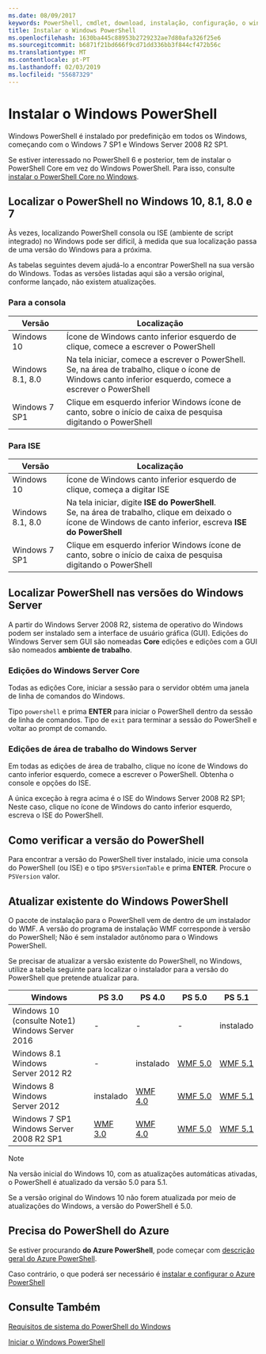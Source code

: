 ```yaml
---
ms.date: 08/09/2017
keywords: PowerShell, cmdlet, download, instalação, configuração, o windows 10, windows 8.1, windows 8.0, windows 7
title: Instalar o Windows PowerShell
ms.openlocfilehash: 1630ba445c88953b2729232ae7d80afa326f25e6
ms.sourcegitcommit: b6871f21bd666f9cd71dd336bb3f844cf472b56c
ms.translationtype: MT
ms.contentlocale: pt-PT
ms.lasthandoff: 02/03/2019
ms.locfileid: "55687329"
---
```

# <a name="installing-windows-powershell"></a>Instalar o Windows PowerShell

Windows PowerShell é instalado por predefinição em todos os Windows, começando com o Windows 7 SP1 e Windows Server 2008 R2 SP1.

Se estiver interessado no PowerShell 6 e posterior, tem de instalar o PowerShell Core em vez do Windows PowerShell. Para isso, consulte [instalar o PowerShell Core no Windows](Installing-PowerShell-Core-on-Windows.md).

## <a name="finding-powershell-in-windows-10-81-80-and-7"></a>Localizar o PowerShell no Windows 10, 8.1, 8.0 e 7

Às vezes, localizando PowerShell consola ou ISE (ambiente de script integrado) no Windows pode ser difícil, à medida que sua localização passa de uma versão do Windows para a próxima.

As tabelas seguintes devem ajudá-lo a encontrar PowerShell na sua versão do Windows.
Todas as versões listadas aqui são a versão original, conforme lançado, não existem atualizações.

### <a name="for-console"></a>Para a consola

Versão | Localização
-- | --
Windows 10 | Ícone de Windows canto inferior esquerdo de clique, comece a escrever o PowerShell
Windows 8.1, 8.0 | Na tela iniciar, comece a escrever o PowerShell.<br/>Se, na área de trabalho, clique o ícone de Windows canto inferior esquerdo, comece a escrever o PowerShell
Windows 7 SP1 | Clique em esquerdo inferior Windows ícone de canto, sobre o início de caixa de pesquisa digitando o PowerShell

### <a name="for-ise"></a>Para ISE

Versão | Localização
-- | --
Windows 10 | Ícone de Windows canto inferior esquerdo de clique, começa a digitar ISE
Windows 8.1, 8.0 | Na tela iniciar, digite **ISE do PowerShell**.<br/>Se, na área de trabalho, clique em deixado o ícone de Windows de canto inferior, escreva **ISE do PowerShell**
Windows 7 SP1 | Clique em esquerdo inferior Windows ícone de canto, sobre o início de caixa de pesquisa digitando o PowerShell

## <a name="finding-powershell-in-windows-server-versions"></a>Localizar PowerShell nas versões do Windows Server

A partir do Windows Server 2008 R2, sistema de operativo do Windows podem ser instalado sem a interface de usuário gráfica (GUI).
Edições do Windows Server sem GUI são nomeadas **Core** edições e edições com a GUI são nomeados **ambiente de trabalho**.

### <a name="windows-server-core-editions"></a>Edições do Windows Server Core

Todas as edições Core, iniciar a sessão para o servidor obtém uma janela de linha de comandos do Windows.

Tipo `powershell` e prima **ENTER** para iniciar o PowerShell dentro da sessão de linha de comandos.
Tipo de `exit` para terminar a sessão do PowerShell e voltar ao prompt de comando.

### <a name="windows-server-desktop-editions"></a>Edições de área de trabalho do Windows Server

Em todas as edições de área de trabalho, clique no ícone de Windows do canto inferior esquerdo, comece a escrever o PowerShell.
Obtenha o console e opções do ISE.

A única exceção à regra acima é o ISE do Windows Server 2008 R2 SP1; Neste caso, clique no ícone de Windows do canto inferior esquerdo, escreva o ISE do PowerShell.

## <a name="how-to-check-the-version-of-powershell"></a>Como verificar a versão do PowerShell

Para encontrar a versão do PowerShell tiver instalado, inicie uma consola do PowerShell (ou ISE) e o tipo `$PSVersionTable` e prima **ENTER**. Procure o `PSVersion` valor.

## <a name="upgrading-existing-windows-powershell"></a>Atualizar existente do Windows PowerShell

O pacote de instalação para o PowerShell vem de dentro de um instalador do WMF.
A versão do programa de instalação WMF corresponde à versão do PowerShell; Não é sem instalador autônomo para o Windows PowerShell.

Se precisar de atualizar a versão existente do PowerShell, no Windows, utilize a tabela seguinte para localizar o instalador para a versão do PowerShell que pretende atualizar para.

Windows | PS 3.0 | PS 4.0 | PS 5.0 | PS 5.1 |
--|--|--|--|--|
Windows 10 (consulte Note1)<br/>Windows Server 2016 | - | - | - | instalado
Windows 8.1<br/>Windows Server 2012 R2 | - | instalado | [WMF 5.0](https://www.microsoft.com/en-us/download/details.aspx?id=50395) | [WMF 5.1](https://www.microsoft.com/en-us/download/details.aspx?id=54616)
Windows 8<br/>Windows Server 2012 | instalado | [WMF 4.0](https://www.microsoft.com/en-us/download/details.aspx?id=40855) | [WMF 5.0](https://www.microsoft.com/en-us/download/details.aspx?id=50395) | [WMF 5.1](https://www.microsoft.com/en-us/download/details.aspx?id=54616)
Windows 7 SP1<br/>Windows Server 2008 R2 SP1 | [WMF 3.0](https://www.microsoft.com/en-us/download/details.aspx?id=34595) | [WMF 4.0](https://www.microsoft.com/en-us/download/details.aspx?id=40855) | [WMF 5.0](https://www.microsoft.com/en-us/download/details.aspx?id=50395) | [WMF 5.1](https://www.microsoft.com/en-us/download/details.aspx?id=54616)

> [!NOTE]
>
> Na versão inicial do Windows 10, com as atualizações automáticas ativadas, o PowerShell é atualizado da versão 5.0 para 5.1.
>
> Se a versão original do Windows 10 não forem atualizada por meio de atualizações do Windows, a versão do PowerShell é 5.0.

## <a name="need-azure-powershell"></a>Precisa do PowerShell do Azure

Se estiver procurando **do Azure PowerShell**, pode começar com [descrição geral do Azure PowerShell](/powershell/azure/overview).

Caso contrário, o que poderá ser necessário é [instalar e configurar o Azure PowerShell](/powershell/azure/install-azurerm-ps)

## <a name="see-also"></a>Consulte Também

[Requisitos de sistema do PowerShell do Windows](Windows-PowerShell-System-Requirements.md)

[Iniciar o Windows PowerShell](../getting-started/Starting-Windows-PowerShell.md)